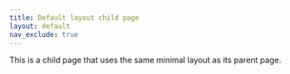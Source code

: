 ```yaml
---
title: Default layout child page
layout: default
nav_exclude: true
---
```


This is a child page that uses the same minimal layout as its parent page.
